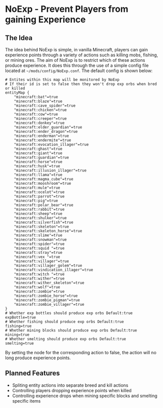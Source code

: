 # NoExp - Prevent Players from gaining Experience

## The Idea
The idea behind NoExp is simple, in vanilla Minecraft, players can gain experience points through a variety of actions such as killing mobs, fishing, or mining ores.  The aim of NoExp is to restrict which of these actions produce experience. It does this through the use of a simple config file located at `~/mods/config/NoExp.conf`.  The default config is shown below:

```
# Entites within this map will be monitored by NoExp 
# If their id is set to false then they won't drop exp orbs when bred or killed
entityMap {
    "minecraft:bat"=true
    "minecraft:blaze"=true
    "minecraft:cave_spider"=true
    "minecraft:chicken"=true
    "minecraft:cow"=true
    "minecraft:creeper"=true
    "minecraft:donkey"=true
    "minecraft:elder_guardian"=true
    "minecraft:ender_dragon"=true
    "minecraft:enderman"=true
    "minecraft:endermite"=true
    "minecraft:evocation_illager"=true
    "minecraft:ghast"=true
    "minecraft:giant"=true
    "minecraft:guardian"=true
    "minecraft:horse"=true
    "minecraft:husk"=true
    "minecraft:illusion_illager"=true
    "minecraft:llama"=true
    "minecraft:magma_cube"=true
    "minecraft:mooshroom"=true
    "minecraft:mule"=true
    "minecraft:ocelot"=true
    "minecraft:parrot"=true
    "minecraft:pig"=true
    "minecraft:polar_bear"=true
    "minecraft:rabbit"=true
    "minecraft:sheep"=true
    "minecraft:shulker"=true
    "minecraft:silverfish"=true
    "minecraft:skeleton"=true
    "minecraft:skeleton_horse"=true
    "minecraft:slime"=true
    "minecraft:snowman"=true
    "minecraft:spider"=true
    "minecraft:squid "=true
    "minecraft:stray"=true
    "minecraft:vex "=true
    "minecraft:villager"=true
    "minecraft:villager_golem"=true
    "minecraft:vindication_illager"=true
    "minecraft:witch "=true
    "minecraft:wither"=true
    "minecraft:wither_skeleton"=true
    "minecraft:wolf"=true
    "minecraft:zombie"=true
    "minecraft:zombie_horse"=true
    "minecraft:zombie_pigman"=true
    "minecraft:zombie_villager"=true
}
# Whether exp bottles should produce exp orbs Default:true
expBottle=true
# Whether fishing should produce exp orbs Default:true
fishing=true
# Whether mining blocks should produce exp orbs Default:true
mining=true
# Whether smelting should produce exp orbs Default:true
smelting=true
```
By setting the node for the corresponding action to false, the action will no long produce experience points.

## Planned Features
 * Spliting entity actions into separate breed and kill actions
 * Controlling players dropping experience points when killed
 * Controlling experience drops when mining specific blocks and smelting specific items
